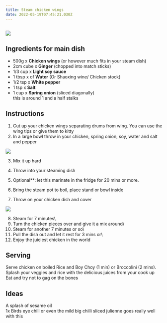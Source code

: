 ```yaml
---
title: Steam chicken wings
date: 2022-05-19T07:45:21.030Z
---
```

## 

![](/uploads/16529491859538073066207835828017.jpg#blog-image)

## Ingredients for main dish

* 500g x **Chicken wings** (or however much fits in your steam dish)
* 2cm cube x **Ginger** (chopped into match sticks)
* 1/3 cup x **Light soy sauce**
* 1 tbsp x of **Water** (Or Shaoxing wine/ Chicken stock)
* 1/2 tsp x **White pepper**
* 1 tsp x **Salt**
* 1 cup x **Spring onion** (sliced diagonally)\
  this is around 1 and a half stalks

## Instructions

1. Cut up your chicken wings separating drums from wing. You can use the wing tips or give them to kitty
2. In a large bowl throw in your chicken, spring onion, soy, water and salt and pepper
   ![](<>)

![](/uploads/20220519_175958.jpg)

3. Mix it up hard 
4. Throw into your steaming dish

5. Optional**: let this marinate in the fridge for 20 mins or more. 

6. Bring the steam pot to boil, place stand or bowl inside
7. Throw on your chicken dish and cover

![](/uploads/16529478772246409024813746127719.jpg)

8. Steam for 7 minutes\
9. Turn the chicken pieces over and give it a mix around\
10. Steam for another 7 minutes or so\
11. Pull the dish out and let it rest for 3 mins or\
12. Enjoy the juiciest chicken in the world

## Serving

Serve chicken on boiled Rice and Boy Choy (1 min) or Broccolini (2 mins). \
Splash your veggies and rice with the delicious juices from your cook up\
Eat and try not to gag on the bones

## Ideas

A splash of sesame oil \
1x Birds eye chill or even the mild big chilli sliced julienne goes really well with this
